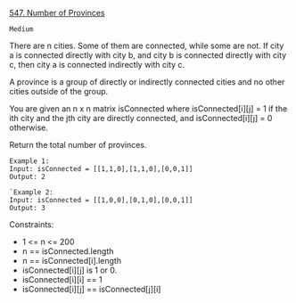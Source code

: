 [547. Number of Provinces](https://leetcode.com/problems/number-of-provinces/)

`Medium`

There are n cities. Some of them are connected, while some are not. If city a is connected directly with city b, and city b is connected directly with city c, then city a is connected indirectly with city c.

A province is a group of directly or indirectly connected cities and no other cities outside of the group.

You are given an n x n matrix isConnected where isConnected[i][j] = 1 if the ith city and the jth city are directly connected, and isConnected[i][j] = 0 otherwise.

Return the total number of provinces.

```
Example 1:
Input: isConnected = [[1,1,0],[1,1,0],[0,0,1]]
Output: 2

`Example 2:
Input: isConnected = [[1,0,0],[0,1,0],[0,0,1]]
Output: 3
```

Constraints:

- 1 <= n <= 200
- n == isConnected.length
- n == isConnected[i].length
- isConnected[i][j] is 1 or 0.
- isConnected[i][i] == 1
- isConnected[i][j] == isConnected[j][i]